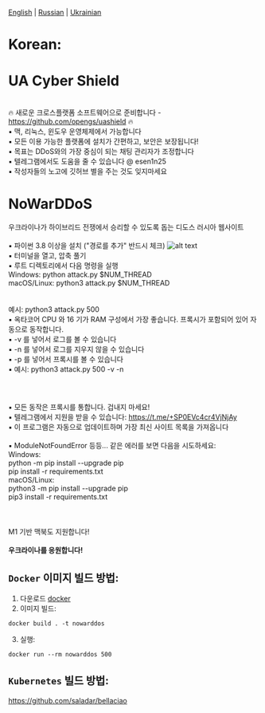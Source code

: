[English](README_en.md)
| [Russian](README_ru.md)
| [Ukrainian](README.md)

# <b1>Korean:</b1>

# UA Cyber Shield

<br />🔥 새로운 크로스플랫폼 소프트웨어으로 준비합니다 - https://github.com/opengs/uashield 🔥
<br /> ▪ 맥, 리눅스, 윈도우 운영체제에서 가능합니다
<br /> ▪ 모든 이용 가능한 플랫폼에 설치가 간편하고, 보안은 보장됩니다!
<br /> ▪ 목표는 DDoS와의 가장 중심이 되는 채팅 관리자가 조정합니다
<br /> ▪ 텔레그램에서도 도움을 줄 수 있습니다 @ esen1n25
<br /> ▪ 작성자들의 노고에 깃허브 별을 주는 것도 잊지마세요

# NoWarDDoS

우크라이나가 하이브리드 전쟁에서 승리할 수 있도록 돕는 디도스 러시아 웹사이트
<br />
<br />▪ 파이썬 3.8 이상을 설치 ("경로를 추가" 반드시 체크)
![alt text](https://miro.medium.com/max/1344/0*7nOyowsPsGI19pZT.png)
<br />▪ 터미널을 열고, 압축 풀기
<br />▪ 루트 디렉토리에서 다음 명령을 실행
<br /> Windows: python attack.py $NUM_THREAD
<br /> macOS/Linux: python3 attack.py $NUM_THREAD
<br />  
<br /> 예시: python3 attack.py 500
<br />▪ 옥타코어 CPU 와 16 기가 RAM 구성에서 가장 좋습니다. 프록시가 포함되어 있어 자동으로 동작합니다.
<br />▪ -v 를 넣어서 로그를 볼 수 있습니다
<br />▪ -n 를 넣어서 로그를 지우지 않을 수 있습니다
<br />▪ -p 를 넣어서 프록시를 볼 수 있습니다
<br />▪ 예시: python3 attack.py 500 -v -n
<br />

#

<br />▪ 모든 동작은 프록시를 통합니다. 겁내지 마세요!
<br />▪ 텔레그램에서 지원을 받을 수 있습니다: https://t.me/+SP0EVc4cr4VjNjAy
<br />▪ 이 프로그램은 자동으로 업데이트하며 가장 최신 사이트 목록을 가져옵니다
<br />
<br />▪ ModuleNotFoundError 등등... 같은 에러를 보면 다음을 시도하세요:
<br /> Windows:
<br /> python -m pip install --upgrade pip
<br /> pip install -r requirements.txt
<br /> macOS/Linux:
<br /> python3 -m pip install --upgrade pip
<br /> pip3 install -r requirements.txt
<br />
<br />  
<br /> M1 기반 맥북도 지원합니다!
<br />
<br />**우크라이나를 응원합니다!**

## `Docker` 이미지 빌드 방법:

1. 다운로드 [docker](https://www.docker.com/)
2. 이미지 빌드:

```shell
docker build . -t nowarddos
```

3. 실행:

```shell
docker run --rm nowarddos 500
```

## `Kubernetes` 빌드 방법:

https://github.com/saladar/bellaciao